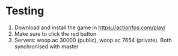# Testing

1. Download and install the game in https://actionfps.com/play/
2. Make sure to click the red button
3. Servers: woop.ac 30000 \(public\), woop.ac 7654 \(private\). Both synchronised with master



